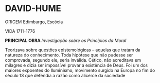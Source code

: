 # DAVID-HUME

ORIGEM Edimburgo, Escócia

VIDA 1711-1776 

<strong>PRINCIPAL OBRA </strong><em>Investigação sobre os Princípios da Moral</em></p>
<p>Teorizava sobre questões epistemológicas – aquelas que tratam da natureza do conhecimento. Toda hipótese que não pudesse ser comprovada, segundo ele, seria inválida. Cético, não acreditava em milagres e dizia ser impossível provar a existência de Deus. Foi um dos maiores expoentes do Iluminismo, movimento surgido na Europa no fim do século 18 que defendia a razão como alicerce da sociedade</p>
